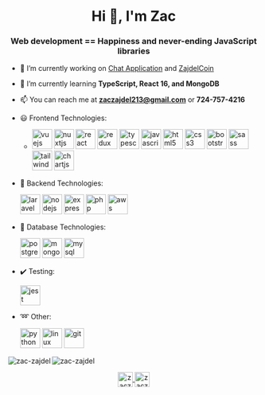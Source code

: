 <h1 align="center">Hi 👋, I'm Zac</h1>
<h3 align="center">Web development == Happiness and never-ending JavaScript libraries</h3>

- 🔭 I’m currently working on [Chat Application](https://github.com/Zac-Zajdel/chat_application) and [ZajdelCoin](https://github.com/Zac-Zajdel/ZajdelCoin)

- 🌱 I’m currently learning **TypeScript, React 16, and MongoDB**

- 📫 You can reach me at **zaczajdel213@gmail.com** or **724-757-4216**

- :smiley: Frontend Technologies:
  - <p align="left">
      <img src="https://devicons.github.io/devicon/devicon.git/icons/vuejs/vuejs-original-wordmark.svg" alt="vuejs" width="40" height="40"/>
      <img src="https://www.vectorlogo.zone/logos/nuxtjs/nuxtjs-icon.svg" alt="nuxtjs" width="40" height="40"/>
      <img src="https://devicons.github.io/devicon/devicon.git/icons/react/react-original-wordmark.svg" alt="react" width="40" height="40"/>
      <img src="https://devicons.github.io/devicon/devicon.git/icons/redux/redux-original.svg" alt="redux" width="40" height="40"/>
      <img src="https://devicons.github.io/devicon/devicon.git/icons/typescript/typescript-original.svg" alt="typescript" width="40" height="40"/>
      <img src="https://devicons.github.io/devicon/devicon.git/icons/javascript/javascript-original.svg" alt="javascript" width="40" height="40"/>
      <img src="https://devicons.github.io/devicon/devicon.git/icons/html5/html5-original-wordmark.svg" alt="html5" width="40" height="40"/>
      <img src="https://devicons.github.io/devicon/devicon.git/icons/css3/css3-original-wordmark.svg" alt="css3" width="40" height="40"/>
      <img src="https://devicons.github.io/devicon/devicon.git/icons/bootstrap/bootstrap-plain.svg" alt="bootstrap" width="40" height="40"/>
      <img src="https://devicons.github.io/devicon/devicon.git/icons/sass/sass-original.svg" alt="sass" width="40" height="40"/>
      <img src="https://www.vectorlogo.zone/logos/tailwindcss/tailwindcss-icon.svg" alt="tailwind" width="40" height="40"/>
      <img src="https://www.chartjs.org/media/logo-title.svg" alt="chartjs" width="40" height="40"/>
    </p>
  
- :muscle: Backend Technologies:
   <p align="left">
    <img src="https://devicons.github.io/devicon/devicon.git/icons/laravel/laravel-plain-wordmark.svg" alt="laravel" width="40" height="40"/>
    <img src="https://devicons.github.io/devicon/devicon.git/icons/nodejs/nodejs-original-wordmark.svg" alt="nodejs" width="40" height="40"/>
    <img src="https://devicons.github.io/devicon/devicon.git/icons/express/express-original-wordmark.svg" alt="express" width="40" height="40"/>
    <img src="https://devicons.github.io/devicon/devicon.git/icons/php/php-original.svg" alt="php" width="40" height="40"/>
    <img src="https://devicons.github.io/devicon/devicon.git/icons/amazonwebservices/amazonwebservices-original-wordmark.svg" alt="aws" width="40" height="40"/>
   </p>
    
- :page_facing_up: Database Technologies:
   <p align="left">
    <img src="https://devicons.github.io/devicon/devicon.git/icons/postgresql/postgresql-original-wordmark.svg" alt="postgresql" width="40" height="40"/>
    <img src="https://devicons.github.io/devicon/devicon.git/icons/mongodb/mongodb-original-wordmark.svg" alt="mongodb" width="40" height="40"/>
    <img src="https://devicons.github.io/devicon/devicon.git/icons/mysql/mysql-original-wordmark.svg" alt="mysql" width="40" height="40"/>
   </p>
    
- :heavy_check_mark: Testing:
   <p align="left">
    <img src="https://www.vectorlogo.zone/logos/jestjsio/jestjsio-icon.svg" alt="jest" width="40" height="40"/>
   </p>
    
- :loop: Other:
   <p align="left">
    <img src="https://devicons.github.io/devicon/devicon.git/icons/python/python-original.svg" alt="python" width="40" height="40"/>
    <img src="https://devicons.github.io/devicon/devicon.git/icons/linux/linux-original.svg" alt="linux" width="40" height="40"/>
    <img src="https://www.vectorlogo.zone/logos/git-scm/git-scm-icon.svg" alt="git" width="40" height="40"/>
   </p>
    
<p>
  <img align="left" src="https://github-readme-stats.vercel.app/api/top-langs/?username=zac-zajdel&layout=compact&hide=html" alt="zac-zajdel" />
</p>

<p>
  <img align="center" src="https://github-readme-stats.vercel.app/api?username=zac-zajdel&show_icons=true" alt="zac-zajdel" />
</p>

<p align="center">
  <a href="https://linkedin.com/in/zaczajdel213@gmail.com" target="blank">
    <img align="center" src="https://cdn.jsdelivr.net/npm/simple-icons@3.0.1/icons/linkedin.svg" alt="zaczajdel213@gmail.com" height="30" width="30" />
   </a>
  <a href="https://instagram.com/zaczajdel" target="blank">
    <img align="center" src="https://cdn.jsdelivr.net/npm/simple-icons@3.0.1/icons/instagram.svg" alt="zaczajdel" height="30" width="30" />
  </a>
</p>
